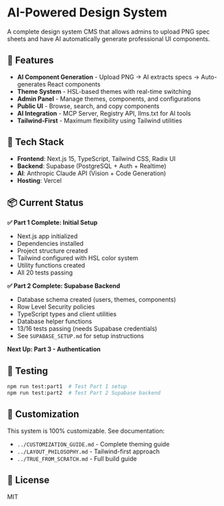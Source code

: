# AI-Powered Design System

A complete design system CMS that allows admins to upload PNG spec sheets and have AI automatically generate professional UI components.

## 🎯 Features

- **AI Component Generation** - Upload PNG → AI extracts specs → Auto-generates React components
- **Theme System** - HSL-based themes with real-time switching
- **Admin Panel** - Manage themes, components, and configurations
- **Public UI** - Browse, search, and copy components
- **AI Integration** - MCP Server, Registry API, llms.txt for AI tools
- **Tailwind-First** - Maximum flexibility using Tailwind utilities

## 🚀 Tech Stack

- **Frontend**: Next.js 15, TypeScript, Tailwind CSS, Radix UI
- **Backend**: Supabase (PostgreSQL + Auth + Realtime)
- **AI**: Anthropic Claude API (Vision + Code Generation)
- **Hosting**: Vercel

## 📦 Current Status

**✅ Part 1 Complete: Initial Setup**
- Next.js app initialized
- Dependencies installed
- Project structure created
- Tailwind configured with HSL color system
- Utility functions created
- All 20 tests passing

**✅ Part 2 Complete: Supabase Backend**
- Database schema created (users, themes, components)
- Row Level Security policies
- TypeScript types and client utilities
- Database helper functions
- 13/16 tests passing (needs Supabase credentials)
- See `SUPABASE_SETUP.md` for setup instructions

**Next Up: Part 3 - Authentication**

## 🧪 Testing

```bash
npm run test:part1  # Test Part 1 setup
npm run test:part2  # Test Part 2 Supabase backend
```

## 🎨 Customization

This system is 100% customizable. See documentation:
- `../CUSTOMIZATION_GUIDE.md` - Complete theming guide
- `../LAYOUT_PHILOSOPHY.md` - Tailwind-first approach
- `../TRUE_FROM_SCRATCH.md` - Full build guide

## 📝 License

MIT
